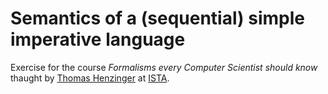 # Semantics of a (sequential) simple imperative language
Exercise for the course *Formalisms every Computer Scientist should know* thaught by [Thomas Henzinger](https://pub.ista.ac.at/~tah/) at [ISTA](https://ista.ac.at).

